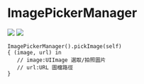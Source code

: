 # ImagePickerManager
![](https://img.shields.io/badge/platform-ios-lightgrey) ![](https://img.shields.io/badge/swift-5-yellow)  

```
ImagePickerManager().pickImage(self)
{ (image, url) in
   // image:UIImage 選取/拍照圖片
   // url:URL 圖檔路徑
}
```
